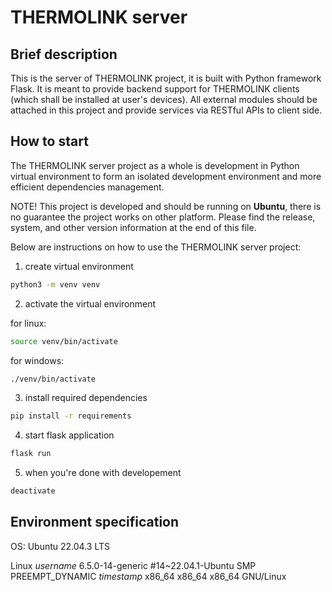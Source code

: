# THERMOLINK server

## Brief description

This is the server of THERMOLINK project, it is built with Python framework Flask. It is meant to provide backend support for THERMOLINK clients (which shall be installed at user's devices). All external modules should be attached in this project and provide services via RESTful APIs to client side.

## How to start

The THERMOLINK server project as a whole is development in Python virtual environment to form an isolated development environment and more efficient dependencies management.

NOTE! This project is developed and should be running on **Ubuntu**, there is no guarantee the project works on other platform. Please find the release, system, and other version information at the end of this file.

Below are instructions on how to use the THERMOLINK server project:

1. create virtual environment

```bash
python3 -m venv venv
```

2. activate the virtual environment

for linux:

```bash
source venv/bin/activate
```

for windows:

```cmd
./venv/bin/activate
```

3. install required dependencies

```bash
pip install -r requirements
```

4. start flask application

```bash
flask run
```

5. when you're done with developement

```bash
deactivate
```

## Environment specification
OS: Ubuntu 22.04.3 LTS

Linux *username* 6.5.0-14-generic #14~22.04.1-Ubuntu SMP PREEMPT_DYNAMIC *timestamp* x86_64 x86_64 x86_64 GNU/Linux

